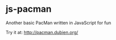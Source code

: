 js-pacman
=========

Another basic PacMan written in JavaScript for fun

Try it at: http://pacman.dubien.org/
